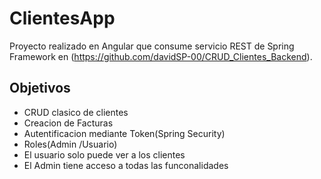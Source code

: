 # ClientesApp

Proyecto realizado en Angular que consume servicio REST de Spring Framework en (https://github.com/davidSP-00/CRUD_Clientes_Backend).

## Objetivos

- CRUD clasico de clientes 
- Creacion de Facturas
- Autentificacion mediante Token(Spring Security)
- Roles(Admin /Usuario)
- El usuario solo puede ver a los clientes
- El Admin tiene acceso a todas las funconalidades
